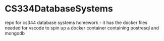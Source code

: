 # CS334DatabaseSystems
repo for cs344 database systems homework - it has the docker files needed for vscode to spin up a docker container containing postresql and mongodb
